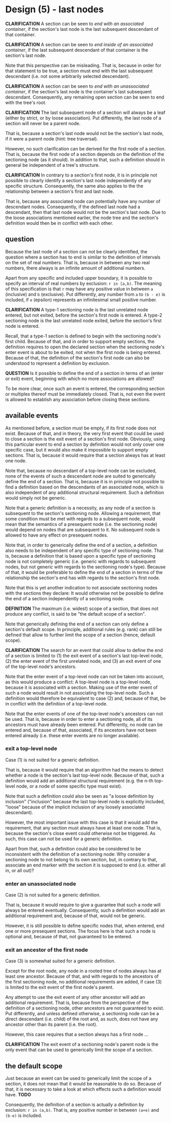 
<!-- ======================================================================= -->
# Design (5) - last nodes

**CLARIFICATION**
A section can be seen to *end with an associated container*, if the
section's last node is the last subsequent descendant of that container.

**CLARIFICATION**
A section can be seen to *end inside of an associated container*, if the
last subsequent descendant of that container is the section's last node.

Note that this perspective can be misleading. That is, because in order
for that statement to be true, a section must end with the last subsequent
descendant (i.e. not some arbitrarily selected descendant).

**CLARIFICATION**
A section can be seen to *end with an unassociated container*, if the section's
last node is the container's last subsequent descendant. Consequently, any
remaining open section can be seen to end with the tree's root.

**CLARIFICATION**
The last subsequent node of a section will always be a leaf (either by strict,
or by loose association). Put differently, the last node of a section will
never be a parent node.

That is, because a section's last node would not be the section's last node,
if it were a parent node (hint: tree traversal).

However, no such clarification can be derived for the first node of a section.
That is, because the first node of a section depends on the definition of the
sectioning node (as it should). In addition to that, such a definition should
in general be independent of a tree's structure.

**CLARIFICATION**
In contrary to a section's first node, it is in principle not possible to
clearly identify a section's last node independently of any specific structure.
Consequently, the same also applies to the the relationship between a section's
first and last node.

That is, because any associated node can potentially have any number of
descendant nodes. Consequently, if the defined last node had a descendant,
then that last node would not be the section's last node. Due to the loose
associations mentioned earlier, the node tree and the section's definition
would then be in conflict with each other.

<!-- ======================================================================= -->
## question

Because the last node of a section can not be clearly identified, the question
where a section has to end is similar to the definition of intervals on the set
of real numbers. That is, because in between any two real numbers, there always
is an infinite amount of additional numbers.

Apart from any specific and included upper boundary, it is possible to specify
an interval of real numbers by exclusion: `r in [a,b)`. The meaning of this
specification is that `r` may have any positive value in between `a` (inclusive)
and `b` (exclusive). Put differently, any number from `a` to `(b - e)` is
included, if `e` (epsilon) represents an infinitesimal small positive number.

**CLARIFICATION**
A type-1 sectioning node is the last unrelated node entered, but not exited,
before the section's first node is entered. A type-2 sectioning node is the
last unrelated node exited, before the section's first node is entered.

Recall, that a type-1 section is defined to begin with the sectioning node's
first child. Because of that, and in order to support empty sections, the
definition requires to open the declared section when the sectioning node's
enter event is about to be exited, not when the first node is being entered.
Because of that, the definition of the section's first node can also be
understood to represent a definition by exclusion.

**QUESTION**
Is it possible to define the end of a section in terms of an (enter or exit)
event, beginning with which no more associations are allowed?

To be more clear, once such an event is entered, the corresponding section or
multiples thereof must be immediately closed. That is, not even the event is
allowed to establish any association before closing these sections.

<!-- ======================================================================= -->
## available events

As mentioned before, a section must be empty, if its first node does not exist.
Because of that, and in theory, the very first event that could be used to
close a section is the exit event of a section's first node. Obviously, using
this particular event to end a section by definition would not only cover one
specific case, but it would also make it impossible to support empty sections.
That is, because it would require that a section always has at least one node.

Note that, because no descendant of a top-level node can be excluded, none
of the events of such a descendant node are suited to generically define the
end of a section. That is, because it is in principle not possible to find
a definition based on the descendants of an associated node, which is also
independent of any additional structural requirement. Such a definition
would simply not be generic.

Note that a generic definition is a necessity, as any node of a section is
subsequent to the section's sectioning node. Allowing a requirement, that some
condition must be met with regards to a subsequent node, would mean that the
semantics of a presequent node (i.e. the sectioning node) would depend on nodes
that are subsequent to it. No subsequent node is allowed to have any effect on
presequent nodes.

Note that, in order to generically define the end of a section, a definition
also needs to be independent of any specific type of sectioning node. That is,
because a definition that is based upon a specific type of sectioning node is
not completely generic (i.e. generic with regards to subsequent nodes, but not
generic with regards to the sectioning node's type). Because of that, it would
be preferable to define the end of a section in terms of the relationship the
section's end has with regards to the section's first node.

Note that this is yet another indication to not associate sectioning nodes with
the sections they declare: It would otherwise not be possible to define the end
of a section independently of a sectioning node.

**DEFINITION**
The maximum (i.e. widest) scope of a section, that does not produce any
conflict, is said to be "the default scope of a section".

Note that generically defining the end of a section can only define a section's
default scope. In principle, additional rules (e.g. rank) can still be defined
that allow to further limit the scope of a section (hence, default scope).

**CLARIFICATION**
The search for an event that could allow to define the end of a section is
limited to (1) the exit event of a section's last top-level node, (2) the enter
event of the first unrelated node, and (3) an exit event of one of the top-level
node's ancestors.

Note that the enter event of a top-level node can not be taken into account, as
this would produce a conflict: A top-level node is a top-level node, because it
is associated with a section. Making use of the enter event of such a node would
result in not associating the top-level node. Such a definition would therefore
be equivalent to case (2) and, because of that, be in conflict with the
definition of a top-level node.

Note that the enter events of one of the top-level node's ancestors can not be
used. That is, because in order to enter a sectioning node, all of its ancestors
must have already been entered. Put differently, no node can be entered and,
because of that, associated, if its ancestors have not been entered already
(i.e. these enter events are no longer available).

### exit a top-level node

Case (1) is not suited for a generic definition.

That is, because it would require that an algorithm had the means to detect
whether a node is the section's last top-level node. Because of that, such a
definition would add an additional structural requirement (e.g. the n-th
top-level node, or a node of some specific type must exist).

Note that such a definition could also be seen as "a loose definition by
inclusion" ("inclusion" because the last top-level node is explicitly included,
"loose" because of the implicit inclusion of any loosely associated descendant).

However, the most important issue with this case is that it would add the
requirement, that any section must always have at least one node. That is,
because the section's close event could otherwise not be triggered. As such,
this case can not be used for a generic definition.

Apart from that, such a definition could also be considered to be inconsistent
with the definition of a sectioning node: Why consider a sectioning node to not
belong to its own section, but, in contrary to that, associate an end marker
with the section it is supposed to end (i.e. either all in, or all out)?

### enter an unassociated node

Case (2) is not suited for a generic definition.

That is, because it would require to give a guarantee that such a node will
always be entered eventually. Consequently, such a definition would add an
additional requirement and, because of that, would not be generic.

However, it is still possible to define specific nodes that, when entered,
end one or more presequent sections. The focus here is that such a node is
optional and, because of that, not guaranteed to be entered.

### exit an ancestor of the first node

Case (3) is somewhat suited for a generic definition.

Except for the root node, any node in a rooted tree of nodes always has at
least one ancestor. Because of that, and with regards to the ancestors of
the first sectioning node, no additional requirements are added, if case
(3) is limited to the exit event of the first node's parent.

Any attempt to use the exit event of any other ancestor will add an additional
requirement. That is, because from the perspective of the definition of a
sectioning node, other ancestors are not guaranteed to exist. Put differently,
and unless defined otherwise, a sectioning node can be a direct descendant
(i.e. child) of the root and, as such, does not have any ancestor other than
its parent (i.e. the root).

However, this case requires that a section always has a first node ...

**CLARIFICATION**
The exit event of a sectioning node's parent node is the only event that
can be used to generically limit the scope of a section.

<!-- ======================================================================= -->
## the default scope

Just because an event can be used to generically limit the scope of a section,
it does not mean that it would be reasonable to do so. Because of that, it is
necessary to take a look at which effects such a definition would have. **TODO**

Consequently, the definition of a section is actually a definition by exclusion:
`r in (a,b)`. That is, any positive number in between `(a+e)` and `(b-e)` is
included.
